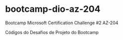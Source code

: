 # bootcamp-dio-az-204
Bootcamp Microsoft Certification Challenge #2 AZ-204

Códigos do Desafios de Projeto do Bootcamp
